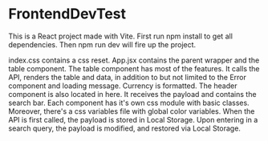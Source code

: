 # FrontendDevTest

This is a React project made with Vite.
First run npm install to get all dependencies.
Then npm run dev will fire up the project.

index.css contains a css reset.
App.jsx contains the parent wrapper and the table component.
The table component has most of the features. It calls the API, renders the table and data, in addition to but not limited to the Error component and loading message.
Currency is formatted.
The header component is also located in here. It receives the payload and contains the search bar.
Each component has it's own css module with basic classes.
Moreover, there's a css variables file with global color variables.
When the API is first called, the payload is stored in Local Storage. Upon entering in a search query, the payload is modified, and restored via Local Storage.
